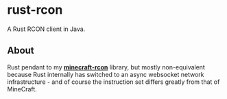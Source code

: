 # rust-rcon
A Rust RCON client in Java.

## About
Rust pendant to my **[minecraft-rcon](https://github.com/MrGraversen/minecraft-rcon)** library, but mostly non-equivalent because Rust internally has switched to an async websocket network infrastructure - and of course the instruction set differs greatly from that of MineCraft.
